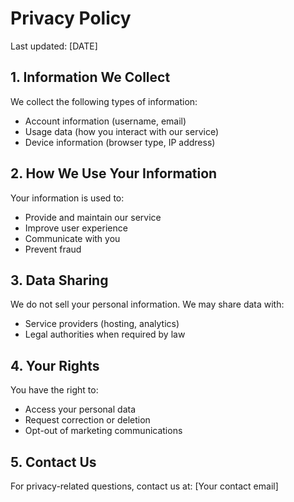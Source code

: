 # Privacy Policy

Last updated: [DATE]

## 1. Information We Collect

We collect the following types of information:

- Account information (username, email)
- Usage data (how you interact with our service)
- Device information (browser type, IP address)

## 2. How We Use Your Information

Your information is used to:

- Provide and maintain our service
- Improve user experience
- Communicate with you
- Prevent fraud

## 3. Data Sharing

We do not sell your personal information. We may share data with:

- Service providers (hosting, analytics)
- Legal authorities when required by law

## 4. Your Rights

You have the right to:

- Access your personal data
- Request correction or deletion
- Opt-out of marketing communications

## 5. Contact Us

For privacy-related questions, contact us at:
[Your contact email]
